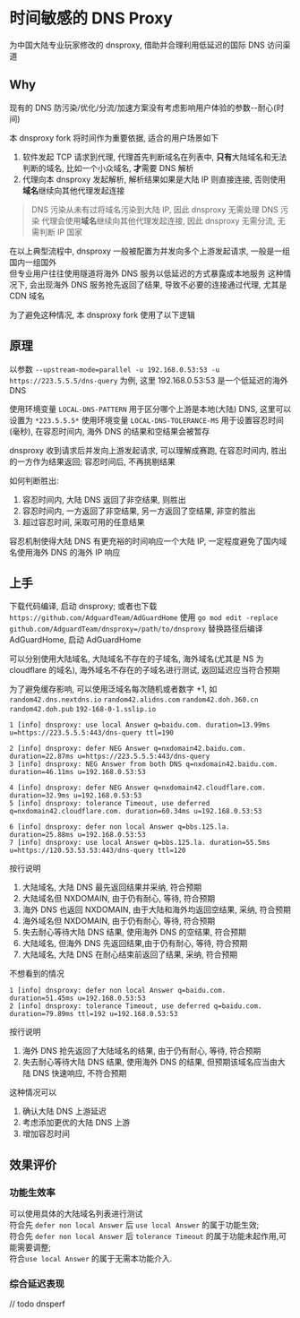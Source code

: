 
# 时间敏感的 DNS Proxy

为中国大陆专业玩家修改的 dnsproxy, 借助并合理利用低延迟的国际 DNS 访问渠道

## Why

现有的 DNS 防污染/优化/分流/加速方案没有考虑影响用户体验的参数--耐心(时间)  

本 dnsproxy fork 将时间作为重要依据, 适合的用户场景如下

1. 软件发起 TCP 请求到代理, 代理首先判断域名在列表中, **只有**大陆域名和无法判断的域名, 比如一个小众域名, **才**需要 DNS 解析
2. 代理向本 dnsproxy 发起解析, 解析结果如果是大陆 IP 则直接连接, 否则使用**域名**继续向其他代理发起连接
 >  DNS 污染从未有过将域名污染到大陆 IP, 因此 dnsproxy 无需处理 DNS 污染
 >  代理会使用**域名**继续向其他代理发起连接, 因此 dnsproxy 无需分流, 无需判断 IP     国家


在以上典型流程中, dnsproxy 一般被配置为并发向多个上游发起请求, 一般是一组国内一组国外  
但专业用户往往使用隧道将海外 DNS 服务以低延迟的方式暴露成本地服务 
这种情况下, 会出现海外 DNS 服务抢先返回了结果, 导致不必要的连接通过代理, 尤其是 CDN  域名

为了避免这种情况, 本 dnsproxy fork 使用了以下逻辑

## 原理

以参数 `--upstream-mode=parallel -u 192.168.0.53:53 -u https://223.5.5.5/dns-query` 为例, 这里 192.168.0.53:53 是一个低延迟的海外 DNS

使用环境变量 `LOCAL-DNS-PATTERN` 用于区分哪个上游是本地(大陆) DNS, 这里可以设置为 `*223.5.5.5*` 
使用环境变量 `LOCAL-DNS-TOLERANCE-MS` 用于设置容忍时间(毫秒), 在容忍时间内, 海外 DNS 的结果和空结果会被暂存

dnsproxy 收到请求后并发向上游发起请求, 可以理解成赛跑, 在容忍时间内, 胜出的一方作为结果返回; 容忍时间后, 不再挑剔结果

如何判断胜出:  
1. 容忍时间内, 大陆 DNS 返回了非空结果, 则胜出
2. 容忍时间内, 一方返回了非空结果, 另一方返回了空结果, 非空的胜出
3. 超过容忍时间, 采取可用的任意结果

容忍机制使得大陆 DNS 有更充裕的时间响应一个大陆 IP, 一定程度避免了国内域名使用海外 DNS 的海外 IP 响应

## 上手

下载代码编译, 启动 dnsproxy; 或者也下载 `https://github.com/AdguardTeam/AdGuardHome` 使用 `go mod edit -replace github.com/AdguardTeam/dnsproxy=/path/to/dnsproxy` 替换路径后编译 AdGuardHome, 启动 AdGuardHome

可以分别使用大陆域名, 大陆域名不存在的子域名, 海外域名(尤其是 NS 为 cloudflare 的域名), 海外域名不存在的子域名进行测试, 返回延迟应当符合预期

为了避免缓存影响, 可以使用泛域名每次随机或者数字 +1, 如 `random42.dns.nextdns.io` `random42.alidns.com` `random42.doh.360.cn` `random42.doh.pub` `192-168-0-1.sslip.io`

```
1 [info] dnsproxy: use local Answer q=baidu.com. duration=13.99ms u=https://223.5.5.5:443/dns-query ttl=190

2 [info] dnsproxy: defer NEG Answer q=nxdomain42.baidu.com. duration=22.87ms u=https://223.5.5.5:443/dns-query
3 [info] dnsproxy: NEG Answer from both DNS q=nxdomain42.baidu.com. duration=46.11ms u=192.168.0.53:53

4 [info] dnsproxy: defer NEG Answer q=nxdomain42.cloudflare.com. duration=32.9ms u=192.168.0.53:53
5 [info] dnsproxy: tolerance Timeout, use deferred q=nxdomain42.cloudflare.com. duration=60.34ms u=192.168.0.53:53

6 [info] dnsproxy: defer non local Answer q=bbs.125.la. duration=25.88ms u=192.168.0.53:53
7 [info] dnsproxy: use local Answer q=bbs.125.la. duration=55.5ms u=https://120.53.53.53:443/dns-query ttl=120
```

按行说明

1. 大陆域名, 大陆 DNS 最先返回结果并采纳, 符合预期
2. 大陆域名但 NXDOMAIN, 由于仍有耐心, 等待, 符合预期
3. 海外 DNS 也返回 NXDOMAIN, 由于大陆和海外均返回空结果, 采纳, 符合预期
4. 海外域名但 NXDOMAIN, 由于仍有耐心, 等待, 符合预期
5. 失去耐心等待大陆 DNS 结果, 使用海外 DNS 的空结果, 符合预期
6. 大陆域名, 但海外 DNS 先返回结果,由于仍有耐心, 等待, 符合预期
7. 大陆域名, 大陆 DNS 在耐心结束前返回了结果, 采纳, 符合预期

不想看到的情况

```
1 [info] dnsproxy: defer non local Answer q=baidu.com. duration=51.45ms u=192.168.0.53:53
2 [info] dnsproxy: tolerance Timeout, use deferred q=baidu.com. duration=79.89ms ttl=192 u=192.168.0.53:53
```

按行说明
1. 海外 DNS 抢先返回了大陆域名的结果, 由于仍有耐心, 等待, 符合预期
2. 失去耐心等待大陆 DNS 结果, 使用海外 DNS 的结果, 但预期该域名应当由大陆 DNS 快速响应, 不符合预期

这种情况可以
1. 确认大陆 DNS 上游延迟
2. 考虑添加更优的大陆 DNS 上游
3. 增加容忍时间



## 效果评价

### 功能生效率
可以使用具体的大陆域名列表进行测试  
符合先 `defer non local Answer` 后 `use local Answer` 的属于功能生效;  
符合先 `defer non local Answer` 后 `tolerance Timeout` 的属于功能未起作用,可能需要调整;  
符合`use local Answer` 的属于无需本功能介入.

### 综合延迟表现
// todo dnsperf


